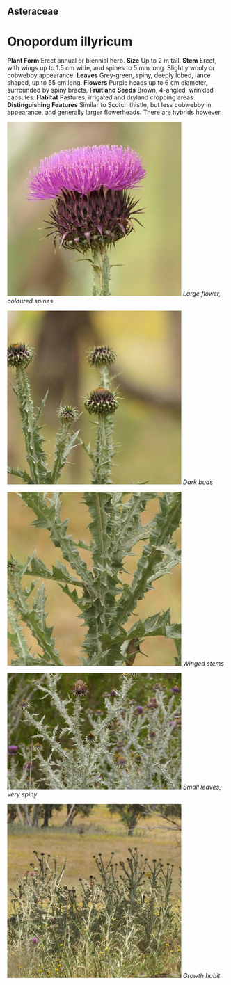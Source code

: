 ## Asteraceae
# Onopordum illyricum
 **Plant Form** Erect annual or biennial herb. **Size** Up to 2 m tall. **Stem** Erect, with wings up to 1.5 cm wide, and spines to 5 mm long. Slightly wooly or cobwebby appearance. **Leaves** Grey-green, spiny, deeply lobed, lance shaped, up to 55 cm long. **Flowers** Purple heads up to 6 cm diameter, surrounded by spiny bracts. **Fruit and Seeds** Brown, 4-angled, wrinkled capsules. **Habitat** Pastures, irrigated and dryland cropping areas. **Distinguishing Features** Similar to Scotch thistle, but less cobwebby in appearance, and generally larger flowerheads. There are hybrids however.


![Large flower, coloured spines](69268_P1011672.jpg)
 *Large flower, coloured spines* 

![Dark buds](69286_P1011691.jpg)
 *Dark buds* 

![Winged stems](69284_P1011689.jpg)
 *Winged stems* 

![Small leaves, very spiny](74019_P7060765.jpg)
 *Small leaves, very spiny* 

![Growth habit](69289_P1011700.jpg)
 *Growth habit* 

